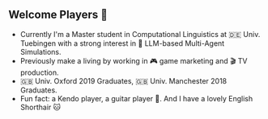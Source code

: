 ## Welcome Players 👋

- Currently I'm a Master student in Computational Linguistics at 🇩🇪 Univ. Tuebingen with a strong interest in 🤖 LLM-based Multi-Agent Simulations. 
- Previously make a living by working in 🎮 game marketing and 🎬 TV production.
- 🇬🇧 Univ. Oxford 2019 Graduates, 🇬🇧 Univ. Manchester 2018 Graduates.
- Fun fact: a Kendo player, a guitar player 🎸. And I have a lovely English Shorthair 🐱
